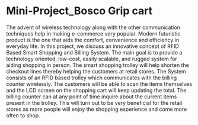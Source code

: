 # Mini-Project_Bosco Grip cart

The advent of wireless technology along with the other communication
techniques help in making e-commerce very popular. Modern futuristic
product is the one that aids the comfort, convenience and efficiency in
everyday life. In this project, we discuss an innovative concept of RFID Based
Smart Shopping and Billing System. The main goal is to provide a technology
oriented, low-cost, easily scalable, and rugged system for aiding shopping in
person. The smart shopping trolley will help shorten the checkout lines
thereby helping the customers at retail stores. The System consists of an RFID
based trolley which communicates with the billing counter wirelessly. The
customers will be able to scan the items themselves and the LCD screen on the
shopping cart will keep updating the total. The billing counter can at any point
of time inquire about the current items present in the trolley. This will turn out
to be very beneficial for the retail stores as more people will enjoy the
shopping experience and come more often to shop.
